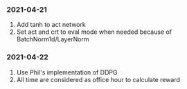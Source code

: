 ### 2021-04-21
1. Add tanh to act network
2. Set act and crt to eval mode when needed because of BatchNorm1d/LayerNorm 

### 2021-04-22
1. Use Phil's implementation of DDPG
2. All time are considered as office hour to calculate reward 